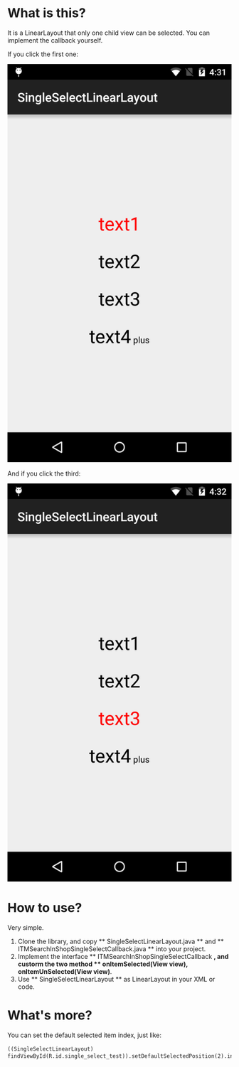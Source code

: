# What is this?
It is a LinearLayout that only one child view can be selected. You can implement the callback yourself.

If you click the first one:

![](/image/select1.png)

And if you click the third:

![](/image/select3.png)

# How to use?

Very simple. 

1. Clone the library, and copy ** SingleSelectLinearLayout.java ** and ** ITMSearchInShopSingleSelectCallback.java ** into your project. 
2. Implement the interface ** ITMSearchInShopSingleSelectCallback **, and custorm the two method   ** onItemSelected(View view), onItemUnSelected(View view)**.
3. Use ** SingleSelectLinearLayout ** as LinearLayout in your XML or code.


# What's more?

You can set the default selected item index, just like:

    ((SingleSelectLinearLayout) findViewById(R.id.single_select_test)).setDefaultSelectedPosition(2).initChildClickListener(this);
